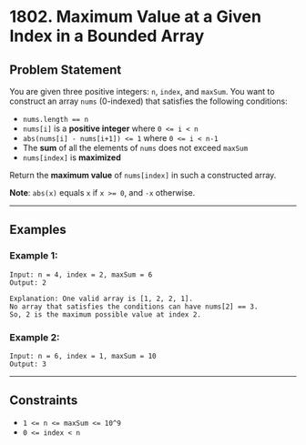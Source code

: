 # 1802. Maximum Value at a Given Index in a Bounded Array

## Problem Statement

You are given three positive integers: `n`, `index`, and `maxSum`. You want to construct an array `nums` (0-indexed) that satisfies the following conditions:

- `nums.length == n`
- `nums[i]` is a **positive integer** where `0 <= i < n`
- `abs(nums[i] - nums[i+1]) <= 1` where `0 <= i < n-1`
- The **sum** of all the elements of `nums` does not exceed `maxSum`
- `nums[index]` is **maximized**

Return the **maximum value** of `nums[index]` in such a constructed array.

**Note**: `abs(x)` equals `x` if `x >= 0`, and `-x` otherwise.

---

## Examples

### Example 1:
```
Input: n = 4, index = 2, maxSum = 6
Output: 2

Explanation: One valid array is [1, 2, 2, 1].
No array that satisfies the conditions can have nums[2] == 3.
So, 2 is the maximum possible value at index 2.
```

### Example 2:
```
Input: n = 6, index = 1, maxSum = 10
Output: 3
```

---

## Constraints

- `1 <= n <= maxSum <= 10^9`
- `0 <= index < n`
